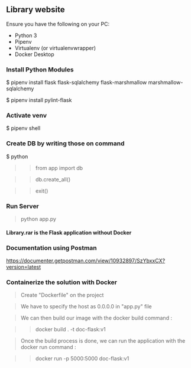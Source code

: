 ## Library website 

 Ensure you have the following on your PC:

- Python 3
- Pipenv
- Virtualenv (or virtualenvwrapper)
- Docker Desktop

### Install Python Modules

$ pipenv install flask flask-sqlalchemy flask-marshmallow marshmallow-sqlalchemy

$ pipenv install pylint-flask 

### Activate venv

$ pipenv shell

### Create DB by writing those on command

$ python

>> from app import db

>> db.create_all()

>> exit()

### Run Server

>python app.py

#### Library.rar is the Flask application without Docker

### Documentation using Postman
https://documenter.getpostman.com/view/10932897/SzYbxxCX?version=latest

### Containerize the solution with Docker

> Create "Dockerfile" on the project

> We have to specify the host as 0.0.0.0 in "app.py" file

> We can then build our image with the docker build command :

>> docker build . -t doc-flask:v1

> Once the build process is done, we can run the application with the docker run command :

>> docker run -p 5000:5000 doc-flask:v1
